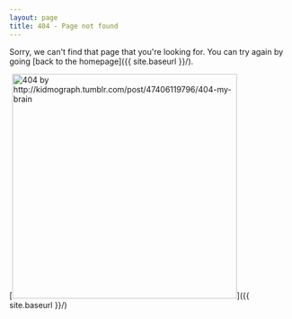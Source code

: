 ```yaml
---
layout: page
title: 404 - Page not found
---
```


Sorry, we can't find that page that you're looking for. You can try again by going [back to the homepage]({{ site.baseurl }}/).

[<img src="{{ site.baseurl }}/images/404.gif" alt=" 404 by http://kidmograph.tumblr.com/post/47406119796/404-my-brain" style="width: 400px;"/>]({{ site.baseurl }}/)
